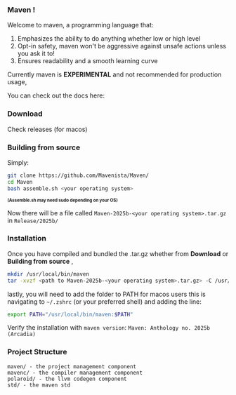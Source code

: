 ### Maven !

Welcome to maven, a programming language that:
1) Emphasizes the ability to do anything whether low or high level
2) Opt-in safety, maven won't be aggressive against unsafe actions unless you ask it to!
3) Ensures readability and a smooth learning curve

Currently maven is **EXPERIMENTAL** and not recommended for production usage,

You can check out the docs here: <insert docs link when live>

### Download
Check releases (for macos)

### Building from source
Simply:
```bash
git clone https://github.com/Mavenista/Maven/
cd Maven
bash assemble.sh <your operating system>
```
**<sup><sub>(Assemble.sh may need sudo depending on your OS)</sup></sub>**

Now there will be a file called `Maven-2025b-<your operating system>.tar.gz` in `Release/2025b/`

### Installation
Once you have compiled and bundled the .tar.gz whether from **Download** or **Building from source** ,

```bash
mkdir /usr/local/bin/maven
tar -xvzf <path to Maven-2025b-<your operating system>.tar.gz> -C /usr/local/bin/maven
```
lastly, you will need to add the folder to PATH for macos users this is navigating to `~/.zshrc` (or your preferred shell) and adding the line:
```bash
export PATH="/usr/local/bin/maven:$PATH"
```

Verify the installation with `maven version`:
`Maven: Anthology no. 2025b (Arcadia)`

### Project Structure
```
maven/ - the project management component
mavenc/ - the compiler management component
polaroid/ - the llvm codegen component
std/ - the maven std
```

